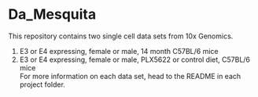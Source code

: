 # Da_Mesquita
This repository contains two single cell data sets from 10x Genomics.
1) E3 or E4 expressing, female or male, 14 month C57BL/6 mice
2) E3 or E4 expressing, female or male, PLX5622 or control diet, C57BL/6 mice
\
For more information on each data set, head to the README in each project folder.
